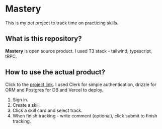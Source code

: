 # Mastery

This is my pet project to track time on practicing skills.

## What is this repository?

**Mastery** is open source product. I used T3 stack - tailwind, typescript, tRPC.

## How to use the actual product? 

Click to the [project link](https://mastery-red.vercel.app/). I used Clerk for simple authentication, drizzle for ORM and Postgres for DB and Vercel to deploy. 

1. Sign in.
2. Create a skill.
3. Click a skill card and select track. 
4. When finish tracking - write comment (optional), click submit to finish tracking.
